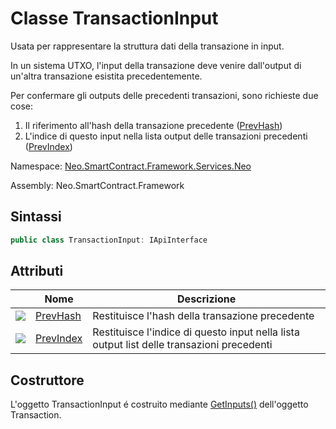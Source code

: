 # Classe TransactionInput 

Usata per rappresentare la struttura dati della transazione in input.

In un sistema UTXO, l'input della transazione deve venire dall'output di un'altra transazione esistita precedentemente.

Per confermare gli outputs delle precedenti transazioni, sono richieste due cose:

1.  Il riferimento all'hash della transazione precedente ([PrevHash](TransactionInput/PrevHash.md))
2.  L'indice di questo input nella lista output delle transazioni precedenti ([PrevIndex](TransactionInput/PrevIndex.md))

Namespace: [Neo.SmartContract.Framework.Services.Neo](../neo.md)

Assembly: Neo.SmartContract.Framework

## Sintassi

```c#
public class TransactionInput: IApiInterface
```

## Attributi

| | Nome | Descrizione |
| ---------------------------------------- | ---------------------------------------- | ---------------------- |
| ![](https://i-msdn.sec.s-msft.com/dynimg/IC74937.jpeg) | [PrevHash](TransactionInput/PrevHash.md) | Restituisce l'hash della transazione precedente            |
| ![](https://i-msdn.sec.s-msft.com/dynimg/IC74937.jpeg) | [PrevIndex](TransactionInput/PrevIndex.md) | Restituisce l'indice di questo input nella lista output list delle transazioni precedenti |

## Costruttore

L'oggetto TransactionInput é costruito mediante [GetInputs()](Transaction/GetInputs.md) dell'oggetto Transaction.
